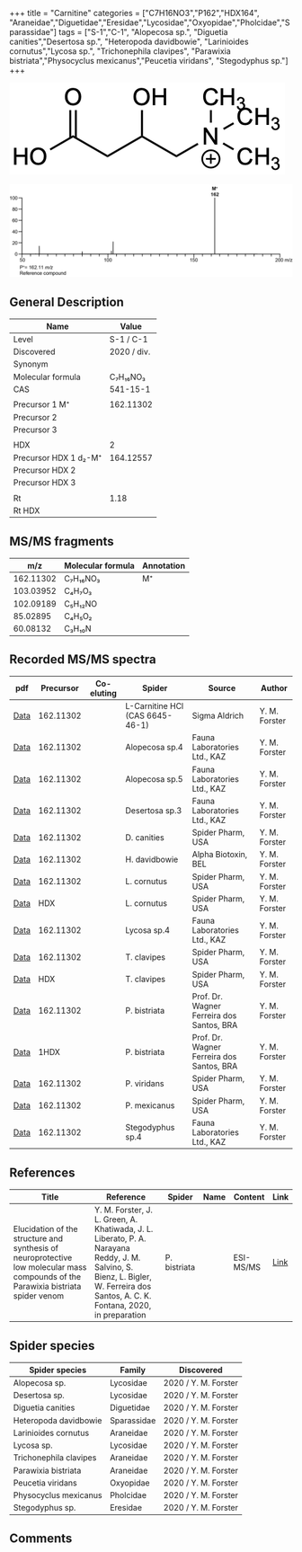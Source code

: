 +++
title = "Carnitine"
categories = ["C7H16NO3","P162","HDX164",
"Araneidae","Diguetidae","Eresidae","Lycosidae","Oxyopidae","Pholcidae","Sparassidae"]
tags = ["S-1","C-1",
"Alopecosa sp.",
"Diguetia canities","Desertosa sp.",
"Heteropoda davidbowie",
"Larinioides cornutus","Lycosa sp.",
"Trichonephila clavipes",
"Parawixia bistriata","Physocyclus mexicanus","Peucetia viridans",
"Stegodyphus sp."]
+++

![](/img/Carnitine.png)

![](/img_MSMS/162_Carnitine.png)

## General Description

| Name                    | Value       |
|-------------------------|-------------|
| Level                   | S-1 / C-1   |
| Discovered              | 2020 / div. |
| Synonym                 |             |
| Molecular formula       | C₇H₁₆NO₃    |
| CAS                     | 541-15-1    |
|                         |             |
| Precursor 1  M⁺         | 162.11302   |
| Precursor 2             |             |
| Precursor 3             |             |
|                         |             |
| HDX                     | 2           |
| Precursor HDX 1 d₂-M⁺ | 164.12557   |
| Precursor HDX 2         |             |
| Precursor HDX 3         |             |
|                         |             |
| Rt                      | 1.18        |
| Rt HDX                  |             |

## MS/MS fragments

| m/z       | Molecular formula | Annotation |
|-----------|-------------------|------------|
| 162.11302 | C₇H₁₆NO₃          | M⁺         |
| 103.03952 | C₄H₇O₃            |            |
| 102.09189 | C₅H₁₂NO           |            |
| 85.02895  | C₄H₅O₂            |            |
| 60.08132  | C₃H₁₀N            |            |

## Recorded MS/MS spectra

| pdf                                 | Precursor | Co-eluting | Spider                          | Source        | Author        |
|-------------------------------------|-----------|------------|---------------------------------|---------------|---------------|
| [Data](/pdf/162_Carnitine_1-18.pdf) | 162.11302 |            | L-Carnitine HCl (CAS 6645-46-1) | Sigma Aldrich | Y. M. Forster |
| [Data](/pdf/Alopecosa-sp4/162_Carnitine_Al-sp4.pdf) | 162.11302 |           | Alopecosa sp.4 | Fauna Laboratories Ltd., KAZ | Y. M. Forster |
| [Data](/pdf/Alopecosa-sp5/162_Carnitine_Al-sp5.pdf) | 162.11302 |           | Alopecosa sp.5 | Fauna Laboratories Ltd., KAZ | Y. M. Forster |
| [Data](/pdf/Desertosa-sp3/162_Carnitine_De-sp3.pdf) | 162.11302 |           | Desertosa sp.3 | Fauna Laboratories Ltd., KAZ | Y. M. Forster |
| [Data](/pdf/D-canities/162_Carnitine_Dc.pdf) | 162.11302 |           | D. canities | Spider Pharm, USA | Y. M. Forster |
| [Data](/pdf/H-davidbowie/162_Carnitine_Hd.pdf) | 162.11302 |           | H. davidbowie | Alpha Biotoxin, BEL | Y. M. Forster |
| [Data](/pdf/L-cornutus/162_Carnitine_Lc.pdf) | 162.11302 |           | L. cornutus | Spider Pharm, USA | Y. M. Forster |
| [Data](/pdf/L-cornutus/162_Carnitine_Lc_HDX.pdf) | HDX |           | L. cornutus | Spider Pharm, USA | Y. M. Forster |
| [Data](/pdf/Lycosa-sp4/162_Carnitine_Ly-sp4.pdf) | 162.11302 |           | Lycosa sp.4 | Fauna Laboratories Ltd., KAZ | Y. M. Forster |
| [Data](/pdf/N-clavipes/162_Carnitine_Nc.pdf) | 162.11302 |           | T. clavipes| Spider Pharm, USA | Y. M. Forster |
| [Data](/pdf/N-clavipes/162_Carnitine_Nc_HDX.pdf) | HDX |           | T. clavipes| Spider Pharm, USA | Y. M. Forster |
| [Data](/pdf/P-bistriata/162_Carnitine_Pb.pdf) | 162.11302 |           | P. bistriata | Prof. Dr. Wagner Ferreira dos Santos, BRA | Y. M. Forster |
| [Data](/pdf/P-bistriata/162_Carnitine_Pb_HDX.pdf) | 1HDX |           | P. bistriata | Prof. Dr. Wagner Ferreira dos Santos, BRA | Y. M. Forster |
| [Data](/pdf/P-viridans/162_Carnitine_Pv.pdf) | 162.11302 |           | P. viridans | Spider Pharm, USA | Y. M. Forster |
| [Data](/pdf/P-mexicanus/162_Carnitine_Pm.pdf) | 162.11302 |           | P. mexicanus | Spider Pharm, USA | Y. M. Forster |
| [Data](/pdf/Stegodyphus-sp4/162_Carnitine_St-sp4.pdf) | 162.11302 |           | Stegodyphus sp.4 | Fauna Laboratories Ltd., KAZ | Y. M. Forster |

## References

| Title | Reference | Spider | Name | Content | Link |
|-------|-----------|--------|------|---------|------|
| Elucidation of the structure and synthesis of neuroprotective low molecular mass compounds of the Parawixia bistriata spider venom      | Y. M. Forster, J. L. Green, A. Khatiwada, J. L. Liberato, P. A. Narayana Reddy, J. M. Salvino, S. Bienz, L. Bigler, W. Ferreira dos Santos, A. C. K. Fontana, 2020, in preparation          | P. bistriata       |      | ESI-MS/MS        | [Link](unknown)     |

## Spider species

| Spider species        | Family        | Discovered           |
|-----------------------|---------------|----------------------|
| Alopecosa sp.         | Lycosidae     | 2020 / Y. M. Forster |
| Desertosa sp.         | Lycosidae     | 2020 / Y. M. Forster |
| Diguetia canities     | Diguetidae    | 2020 / Y. M. Forster |
| Heteropoda davidbowie | Sparassidae   | 2020 / Y. M. Forster |
| Larinioides cornutus  | Araneidae     | 2020 / Y. M. Forster |
| Lycosa sp.            | Lycosidae     | 2020 / Y. M. Forster |
| Trichonephila clavipes      | Araneidae     | 2020 / Y. M. Forster |
| Parawixia bistriata   | Araneidae     | 2020 / Y. M. Forster |
| Peucetia viridans     | Oxyopidae     | 2020 / Y. M. Forster |
| Physocyclus mexicanus | Pholcidae     | 2020 / Y. M. Forster |
| Stegodyphus sp.       | Eresidae      | 2020 / Y. M. Forster |

## Comments